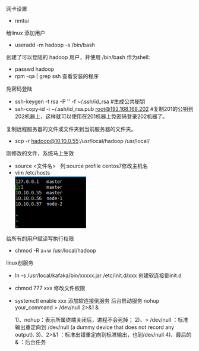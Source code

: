 网卡设置
* nmtui
  
给linux 添加用户
* useradd -m hadoop -s /bin/bash  

创建了可以登陆的 hadoop 用户，并使用 /bin/bash 作为shell:
* passwd hadoop
* rpm -qa | grep ssh 查看安装的程序

免密码登陆
* ssh-keygen -t rsa -P '' -f ~/.ssh/id_rsa         #生成公共秘钥
* ssh-copy-id -i  ~/.ssh/id_rsa.pub root@192.168.168.202  #复制201的公钥到202机器上，这样就可以使用在201机器上免密码登录202机器了。

复制远程服务器的文件或文件夹到当前服务器的文件夹。
* scp -r hadoop@10.10.0.55:/usr/local/hadoop /usr/local/

刚修改的文件，系统马上生效
* source <文件名>  &nbsp;&nbsp;列:source profile
centos7修改主机名
* vim /etc/hosts<br/>
![](./1.png)

给所有的用户赋读写执行权限
* chmod  -R a+w /usr/local/hadoop 

linux创服务
 * ln  -s /usr/local/kafaka/bin/xxxxx.jar  /etc/init.d/xxx 创建软连接倒init.d
 * chmod 777 xxx 修改文件权限
 * systemctl enable xxx 添加软连接倒服务
后台启动服务
    nohup 
    your_command > /dev/null 2>&1 &
    
    1)、nohup：表示所属终端关闭后，进程不会死掉； 
    2)、> /dev/null ：标准输出重定向到 /dev/null (a dummy device that does not record any output). 
    3)、2>&1 ：标准出错重定向到标准输出，也到/dev/null 
    4)、最后的& ：后台任务 


